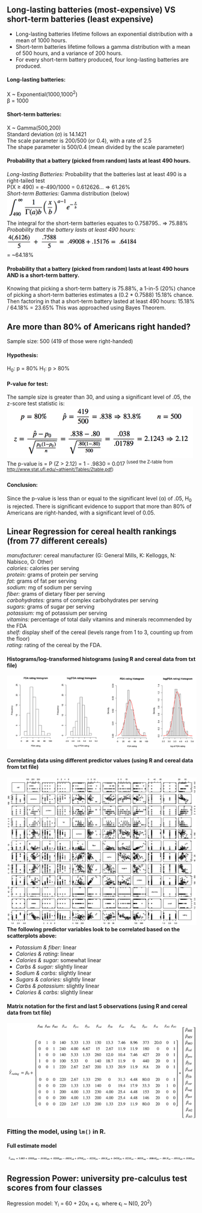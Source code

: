 ## Long-lasting batteries (most-expensive) VS short-term batteries (least expensive)
- Long-lasting batteries lifetime follows an exponential distribution with a mean of 1000 hours.
- Short-term batteries lifetime follows a gamma distribution with a mean of 500 hours, and a variance of 200 hours.
- For every short-term battery produced, four long-lasting batteries are produced.

#### Long-lasting batteries:  
  X ~ Exponential(1000,1000<sup>2</sup>)  
  β = 1000  

#### Short-term batteries:  
  X ~ Gamma(500,200)  
  Standard deviation (σ) is 14.1421  
  The scale parameter is 200/500 (or 0.4), with a rate of 2.5  
  The shape parameter is 500/0.4 (mean divided by the scale parameter)  

#### Probability that a battery (picked from random) lasts at least 490 hours.  
*Long-lasting Batteries:* Probability that the batteries last at least 490 is a right-tailed test  
P(X ≥ 490) = e-490/1000 = 0.612626… => 61.26%  
*Short-term Batteries:* Gamma distribution (below)     
![short-term integral](battery-short-term-integral.png)  
The integral for the short-term batteries equates to 0.758795.. => 75.88%  
*Probability that the battery lasts at least 490 hours:*   
![490 hour battery](battery-490-hours.png)  
= ~64.18%  

#### Probability that a battery (picked from random) lasts at least 490 hours AND is a short-term battery.  
Knowing that picking a short-term battery is 75.88%, a 1-in-5 (20%) chance of picking a short-term batteries estimates a (0.2 * 0.7588) 15.18% chance.  
Then factoring in that a short-term battery lasted at least 490 hours: 15.18% / 64.18% = 23.65%
This was approached using Bayes Theorem.

## Are more than 80% of Americans right handed?
Sample size: 500 (419 of those were right-handed)
#### Hypothesis:  
H<sub>0</sub>: p = 80%  H<sub>1</sub>: p > 80%  
#### P-value for test:
The sample size is greater than 30, and using a significant level of .05, the z-score test statistic is:  
![z-score](right-hand-z-score.png)  
The p-value is = P (Z > 2.12) = 1 - .9830 = 0.017
<sup>(used the Z-table from http://www.stat.ufl.edu/~athienit/Tables/Ztable.pdf)</sup>
#### Conclusion:
Since the p-value is less than or equal to the significant level (α) of .05, H<sub>0</sub> is rejected.
There is significant evidence to support that more than 80% of Americans are right-handed, with a significant level of 0.05.

## Linear Regression for cereal health rankings (from 77 different cereals)
*manufacturer:* cereal manufacturer (G: General Mills, K: Kelloggs, N: Nabisco, O: Other)  
*calories:* calories per serving  
*protein:* grams of protein per serving  
*fat:* grams of fat per serving  
*sodium:* mg of sodium per serving  
*fiber:* grams of dietary fiber per serving  
*carbohydrates:* grams of complex carbohydrates per serving  
*sugars:* grams of sugar per serving  
*potassium:* mg of potassium per serving  
*vitamins:* percentage of total daily vitamins and minerals recommended by the FDA  
*shelf:* display shelf of the cereal (levels range from 1 to 3, counting up from the floor)  
*rating:* rating of the cereal by the FDA.  

#### Histograms/log-transformed histograms (using R and cereal data from txt file)
![cereal histograms](cereal-histograms.png)  
#### Correlating data using different predictor values (using R and cereal data from txt file)
![cereal scatterplots](cereal-scatterplot.png)  
**The following predictor variables look to be correlated based on the scatterplots above:**  
- *Potassium & fiber:* linear  
- *Calories & rating:* linear  
- *Calories & sugar:* somewhat linear  
- *Carbs & sugar:* slightly linear  
- *Sodium & carbs:* slightly linear  
- *Sugars & calories:* slightly linear  
- *Carbs & potassium:* slightly linear  
- *Calories & carbs:* slightly linear  
#### Matrix notation for the first and last 5 observations (using R and cereal data from txt file)  
![cereal matrix](cereal-matrix-updated.png)  
### Fitting the model, using `lm()` in R.  
#### Full estimate model  
![model fit](cereal-full-model-fit.png)   

## Regression Power: university pre-calculus test scores from four classes
Regression model: Y<sub>i</sub> = 60 + 20x<sub>i</sub> + ϵ<sub>i</sub>. where ϵ<sub>i</sub> ~ N(0, 20<sup>2</sup>)
